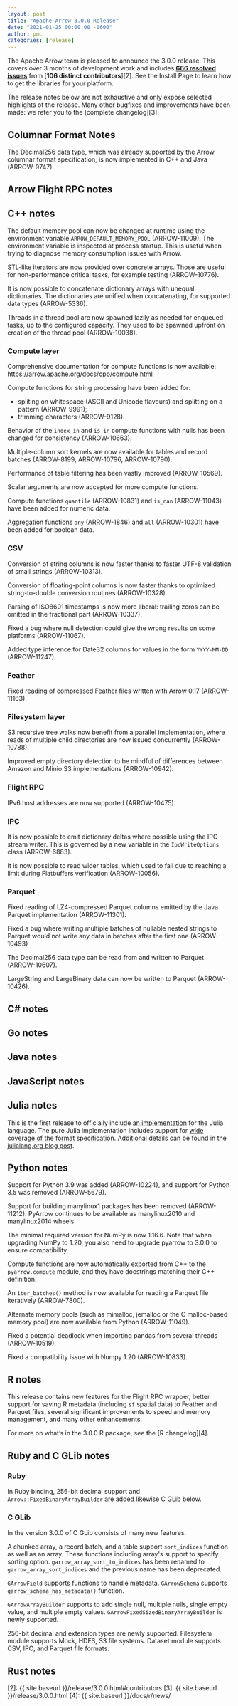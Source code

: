 ```yaml
---
layout: post
title: "Apache Arrow 3.0.0 Release"
date: "2021-01-25 00:00:00 -0600"
author: pmc
categories: [release]
---
```

<!--
{% comment %}
Licensed to the Apache Software Foundation (ASF) under one or more
contributor license agreements.  See the NOTICE file distributed with
this work for additional information regarding copyright ownership.
The ASF licenses this file to you under the Apache License, Version 2.0
(the "License"); you may not use this file except in compliance with
the License.  You may obtain a copy of the License at

http://www.apache.org/licenses/LICENSE-2.0

Unless required by applicable law or agreed to in writing, software
distributed under the License is distributed on an "AS IS" BASIS,
WITHOUT WARRANTIES OR CONDITIONS OF ANY KIND, either express or implied.
See the License for the specific language governing permissions and
limitations under the License.
{% endcomment %}
-->

The Apache Arrow team is pleased to announce the 3.0.0 release. This covers
over 3 months of development work and includes [**666 resolved issues**][1]
from [**106 distinct contributors**][2]. See the Install Page to learn how to
get the libraries for your platform.

The release notes below are not exhaustive and only expose selected highlights
of the release. Many other bugfixes and improvements have been made: we refer
you to the [complete changelog][3].


## Columnar Format Notes

The Decimal256 data type, which was already supported by the Arrow columnar
format specification, is now implemented in C++ and Java (ARROW-9747).

## Arrow Flight RPC notes

## C++ notes

The default memory pool can now be changed at runtime using the environment
variable `ARROW_DEFAULT_MEMORY_POOL` (ARROW-11009).  The environment variable
is inspected at process startup.  This is useful when trying to diagnose memory
consumption issues with Arrow.

STL-like iterators are now provided over concrete arrays. Those are useful for
non-performance critical tasks, for example testing (ARROW-10776).

It is now possible to concatenate dictionary arrays with unequal dictionaries.
The dictionaries are unified when concatenating, for supported data types
(ARROW-5336).

Threads in a thread pool are now spawned lazily as needed for enqueued
tasks, up to the configured capacity. They used to be spawned upfront on
creation of the thread pool (ARROW-10038).

### Compute layer

Comprehensive documentation for compute functions is now available:
https://arrow.apache.org/docs/cpp/compute.html

Compute functions for string processing have been added for:
* spliting on whitespace (ASCII and Unicode flavours) and splitting on a
  pattern (ARROW-9991);
* trimming characters (ARROW-9128).

Behavior of the `index_in` and `is_in` compute functions with nulls has been
changed for consistency (ARROW-10663).

Multiple-column sort kernels are now available for tables and record batches
(ARROW-8199, ARROW-10796, ARROW-10790).

Performance of table filtering has been vastly improved (ARROW-10569).

Scalar arguments are now accepted for more compute functions.

Compute functions `quantile` (ARROW-10831) and `is_nan` (ARROW-11043) have been
added for numeric data.

Aggregation functions `any` (ARROW-1846) and `all` (ARROW-10301) have been
added for boolean data.

### CSV

Conversion of string columns is now faster thanks to faster UTF-8 validation
of small strings (ARROW-10313).

Conversion of floating-point columns is now faster thanks to optimized
string-to-double conversion routines (ARROW-10328).

Parsing of ISO8601 timestamps is now more liberal: trailing zeros can
be omitted in the fractional part (ARROW-10337).

Fixed a bug where null detection could give the wrong results on some platforms
(ARROW-11067).

Added type inference for Date32 columns for values in the form `YYYY-MM-DD`
(ARROW-11247).

### Feather

Fixed reading of compressed Feather files written with Arrow 0.17 (ARROW-11163).

### Filesystem layer

S3 recursive tree walks now benefit from a parallel implementation, where reads
of multiple child directories are now issued concurrently (ARROW-10788).

Improved empty directory detection to be mindful of differences between Amazon
and Minio S3 implementations (ARROW-10942).

### Flight RPC

IPv6 host addresses are now supported (ARROW-10475).

### IPC

It is now possible to emit dictionary deltas where possible using the IPC
stream writer. This is governed by a new variable in the `IpcWriteOptions` class
(ARROW-6883).

It is now possible to read wider tables, which used to fail due to reaching a
limit during Flatbuffers verification (ARROW-10056).

### Parquet

Fixed reading of LZ4-compressed Parquet columns emitted by the Java Parquet
implementation (ARROW-11301).

Fixed a bug where writing multiple batches of nullable nested strings to Parquet
would not write any data in batches after the first one (ARROW-10493)

The Decimal256 data type can be read from and written to Parquet (ARROW-10607).

LargeString and LargeBinary data can now be written to Parquet (ARROW-10426).

## C# notes

## Go notes

## Java notes

## JavaScript notes
## Julia notes

This is the first release to officially include
[an implementation](https://github.com/apache/arrow/tree/master/julia/Arrow)
for the Julia language. The pure Julia implementation includes support
for [wide coverage of the format specification](https://arrow.apache.org/docs/status.html).
Additional details can be found in the
[julialang.org blog post](https://julialang.org/blog/2021/01/arrow/).

## Python notes

Support for Python 3.9 was added (ARROW-10224), and support for Python 3.5
was removed (ARROW-5679).

Support for building manylinux1 packages has been removed (ARROW-11212).
PyArrow continues to be available as manylinux2010 and manylinux2014 wheels.

The minimal required version for NumPy is now 1.16.6. Note that when upgrading
NumPy to 1.20, you also need to upgrade pyarrow to 3.0.0 to ensure compatibility.

Compute functions are now automatically exported from C++ to the `pyarrow.compute`
module, and they have docstrings matching their C++ definition.

An `iter_batches()` method is now available for reading a Parquet file iteratively
(ARROW-7800).

Alternate memory pools (such as mimalloc, jemalloc or the C malloc-based memory
pool) are now available from Python (ARROW-11049).

Fixed a potential deadlock when importing pandas from several threads (ARROW-10519).

Fixed a compatibility issue with Numpy 1.20 (ARROW-10833).

## R notes

This release contains new features for the Flight RPC wrapper, better
support for saving R metadata (including `sf` spatial data) to Feather and
Parquet files, several significant improvements to speed and memory management,
and many other enhancements.

For more on what’s in the 3.0.0 R package, see the [R changelog][4].

## Ruby and C GLib notes

### Ruby

In Ruby binding, 256-bit decimal support and `Arrow::FixedBinaryArrayBuilder` are added likewise C GLib below.

### C GLib

In the version 3.0.0 of C GLib consists of many new features.

A chunked array, a record batch, and a table support `sort_indices` function as well as an array.
These functions including array's support to specify sorting option.
`garrow_array_sort_to_indices` has been renamed to `garrow_array_sort_indices` and the previous name has been deprecated.

`GArrowField` supports functions to handle metadata.
`GArrowSchema` supports `garrow_schema_has_metadata()` function.

`GArrowArrayBuilder` supports to add single null, multiple nulls, single empty value, and multiple empty values.
`GArrowFixedSizedBinaryArrayBuilder` is newly supported.

256-bit decimal and extension types are newly supported.
Filesystem module supports Mock, HDFS, S3 file systems.
Dataset module supports CSV, IPC, and Parquet file formats.

## Rust notes


[1]: https://issues.apache.org/jira/issues/?jql=project%20%3D%20ARROW%20AND%20status%20%3D%20Resolved%20AND%20fixVersion%20%3D%203.0.0
[2]: {{ site.baseurl }}/release/3.0.0.html#contributors
[3]: {{ site.baseurl }}/release/3.0.0.html
[4]: {{ site.baseurl }}/docs/r/news/
